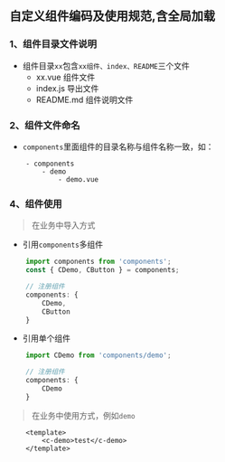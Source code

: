 ## 自定义组件编码及使用规范,含全局加载

### 1、组件目录文件说明
- 组件目录`xx`包含`xx组件、index、README`三个文件
    - xx.vue 组件文件
    - index.js 导出文件
    - README.md 组件说明文件

### 2、组件文件命名

-  `components`里面组件的目录名称与组件名称一致，如：

```
    - components
        - demo
            - demo.vue

```

### 4、组件使用

> 在业务中导入方式

- 引用`components`多组件

``` js
    import components from 'components';
    const { CDemo, CButton } = components;

    // 注册组件
    components: {
        CDemo,
        CButton
    }
```
- 引用单个组件

```js
    import CDemo from 'components/demo';

    // 注册组件
    components: {
        CDemo
    }
```

> 在业务中使用方式，例如`demo`

```
    <template>
        <c-demo>test</c-demo>
    </template>
```
